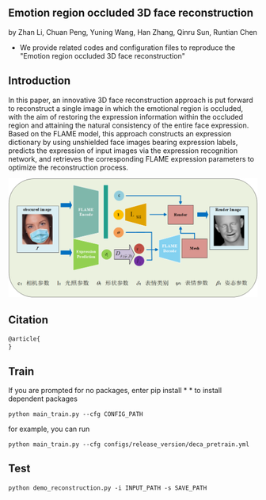 ## Emotion region occluded 3D face reconstruction

by Zhan Li, Chuan Peng, Yuning Wang, Han Zhang, Qinru Sun, Runtian Chen


* We provide related codes and configuration files to reproduce the "Emotion region occluded 3D face reconstruction"

## Introduction
In this paper, an innovative 3D face reconstruction approach is put forward to reconstruct a single image in which the emotional region is occluded, with the aim of restoring the expression information within the occluded region and attaining the natural consistency of the entire face expression. Based on the FLAME model, this approach constructs an expression dictionary by using unshielded face images bearing expression labels, predicts the expression of input images via the expression recognition network, and retrieves the corresponding FLAME expression parameters to optimize the reconstruction process.

<div align="center">
  <img src="figures/framework.png" width="600" />
</div>


## Citation
```
@article{
}
```

## Train
If you are prompted for no packages, enter pip install * * to install dependent packages
```
python main_train.py --cfg CONFIG_PATH
```
for example, you can run
```
python main_train.py --cfg configs/release_version/deca_pretrain.yml
```

## Test
```
python demo_reconstruction.py -i INPUT_PATH -s SAVE_PATH
```
